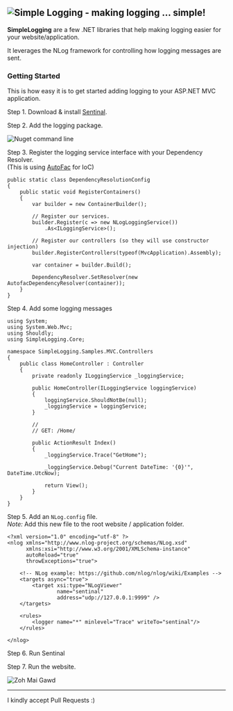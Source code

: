 ![Simple Logging - making logging ... simple!](http://i.imgur.com/Os0VN9Y.png)
----
**SimpleLogging** are a few .NET libraries that help making logging easier for your website/application.

It leverages the NLog framework for controlling how logging messages are sent.

### Getting Started

This is how easy it is to get started adding logging to your ASP.NET MVC application.

Step 1. Download & install [Sentinal](http://sentinel.codeplex.com/).

Step 2. Add the logging package.

![Nuget command line](http://i.imgur.com/NcM2Lie.png)

Step 3. Register the logging service interface with your Dependency Resolver.    
(This is using [AutoFac](http://autofac.org/) for IoC)    
```
public static class DependencyResolutionConfig
{
    public static void RegisterContainers()
    {
        var builder = new ContainerBuilder();

        // Register our services.
        builder.Register(c => new NLogLoggingService())
            .As<ILoggingService>();

        // Register our controllers (so they will use constructor injection)
        builder.RegisterControllers(typeof(MvcApplication).Assembly);

        var container = builder.Build();

        DependencyResolver.SetResolver(new AutofacDependencyResolver(container));
    }
}
```
Step 4. Add some logging messages

```
using System;
using System.Web.Mvc;
using Shouldly;
using SimpleLogging.Core;

namespace SimpleLogging.Samples.MVC.Controllers
{
    public class HomeController : Controller
    {
        private readonly ILoggingService _loggingService;

        public HomeController(ILoggingService loggingService)
        {
            loggingService.ShouldNotBe(null);
            _loggingService = loggingService;
        }

        //
        // GET: /Home/

        public ActionResult Index()
        {
            _loggingService.Trace("GetHome");

            _loggingService.Debug("Current DateTime: '{0}'", DateTime.UtcNow);

            return View();
        }
    }
}
```

Step 5. Add an `NLog.config` file.    
*Note:* Add this new file to the root website / application folder.

```
<?xml version="1.0" encoding="utf-8" ?>
<nlog xmlns="http://www.nlog-project.org/schemas/NLog.xsd"
      xmlns:xsi="http://www.w3.org/2001/XMLSchema-instance"
      autoReload="true"
      throwExceptions="true">

    <!-- NLog example: https://github.com/nlog/nlog/wiki/Examples -->
    <targets async="true">
        <target xsi:type="NLogViewer"
                name="sentinal" 
                address="udp://127.0.0.1:9999" />
    </targets>

    <rules>
        <logger name="*" minlevel="Trace" writeTo="sentinal"/>
    </rules>
    
</nlog>
```

Step 6. Run Sentinal

Step 7. Run the website.

![Zoh Mai Gawd](http://i.imgur.com/LNT9ys5.png)

----
I kindly accept Pull Requests :)
